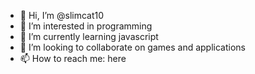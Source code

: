 - 👋 Hi, I’m @slimcat10
- 👀 I’m interested in programming
- 🌱 I’m currently learning javascript
- 💞️ I’m looking to collaborate on games and applications
- 📫 How to reach me: here

<!---
slimcat10/slimcat10 is a ✨ special ✨ repository because its `README.md` (this file) appears on your GitHub profile.
You can click the Preview link to take a look at your changes.
--->
